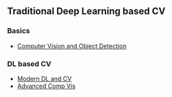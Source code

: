 ## Traditional Deep Learning based CV

### Basics
* [Computer Vision and Object Detection](https://www.udemy.com/course-dashboard-redirect/?course_id=2983186)

### DL based CV
* [Modern DL and CV](https://www.udemy.com/course/modern-computer-vision/)
* [Advanced Comp Vis](https://www.udemy.com/course-dashboard-redirect/?course_id=1533864)

